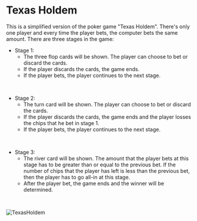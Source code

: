 # Texas Holdem

This is a simplified version of the poker game "Texas Holdem". There's only one player and every time the player bets, the computer bets the same amount.
There are three stages in the game:
* Stage 1: 
  * The three flop cards will be shown. The player can choose to bet or discard the cards.
  * If the player discards the cards, the game ends.
  * If the player bets, the player continues to the next stage.
<br/>

* Stage 2: 
  * The turn card will be shown. The player can choose to bet or discard the cards.
  * If the player discards the cards, the game ends and the player losses the chips that he bet in stage 1.
  * If the player bets, the player continues to the next stage.
<br/> 
 
* Stage 3:
  * The river card will be shown. The amount that the player bets at this stage has to be greater than or equal to the previous bet. If the number of chips that the player has left is less than the previous bet, then the player has to go all-in at this stage. 
  * After the player bet, the game ends and the winner will be determined.
<br/> 
  
![TexasHoldem](https://user-images.githubusercontent.com/85205294/125889559-05c78b9c-cb08-42c6-9176-af22d3b7404f.PNG)
